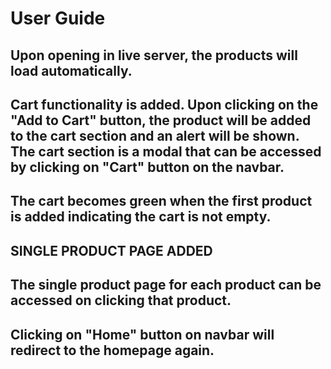 # User Guide

## Upon opening in live server, the products will load automatically.


## Cart functionality is added. Upon clicking on the "Add to Cart" button, the product will be added to the cart section and an alert will be shown. The cart section is a modal that can be accessed by clicking on "Cart" button on the navbar.

## The cart becomes green when the first product is added indicating the cart is not empty.

## SINGLE PRODUCT PAGE ADDED

## The single product page for each product can be accessed on clicking that product. 


## Clicking on "Home" button on navbar will redirect to the homepage again.